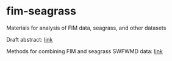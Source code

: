 # fim-seagrass

Materials for analysis of FIM data, seagrass, and other datasets 

Draft abstract: [link](https://docs.google.com/document/d/1U05nENVYU1pV4EwxZWScTRSkxiIZRpCyjVTdaY1sJDU/edit?usp=sharing)

Methods for combining FIM and seagrass SWFWMD data: [link](https://tbep-tech.github.io/fim-seagrass/combine.html)